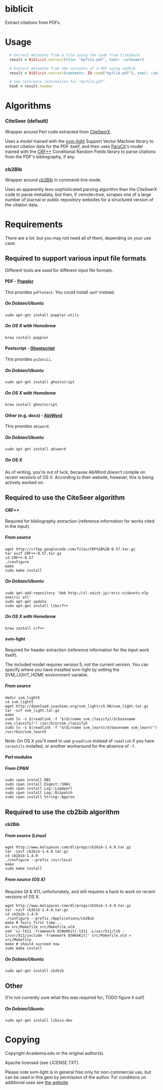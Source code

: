 biblicit
=============

Extract citations from PDFs.


# Usage

```ruby
  # Extract metadata from a file using the code from CiteSeerX
  result = Biblicit.extract(file: "myfile.pdf", tool: :citeseer)

  # Extract metadata from the contents of a PDF using cb2bib
  result = Biblicit.extract(contents: IO.read("myfile.pdf"), tool: :cb2bib, remote: true)

  # See reference information for "myfile.pdf"
  hash = result.header
```


# Algorithms

### CiteSeer (default)

Wrapper around Perl code extracted from [CiteSeerX](http://citeseer.ist.psu.edu/). 

Uses a model trained with the [svm-light](http://svmlight.joachims.org/) Support Vector Machine library to extract citation data for the PDF itself, and then uses [ParsCit](http://aye.comp.nus.edu.sg/parsCit/)'s model trained with the [CRF++](http://code.google.com/p/crfpp/) Conditional Random Fields library to parse citations from the PDF's bibliography, if any.

### cb2Bib

Wrapper around [cb2Bib](http://www.molspaces.com/cb2bib/) in command-line mode.

Uses an apparently less-sophisticated parsing algorithm than the CiteSeerX code to parse metadata, but then, if :remote=true, scrapes one of a large number of journal or public repository websites for a structured version of the citation data.


# Requirements

There are a lot, but you may not need all of them, depending on your use case.


## Required to support various input file formats

Different tools are used for different input file formats.

#### PDF - [Poppler](http://poppler.freedesktop.org/)

This provides `pdftotext`. You could install `xpdf` instead.

##### On Debian/Ubuntu

    sudo apt-get install poppler-utils

##### On OS X with Homebrew

    brew install poppler

#### Postscript - [Ghostscript](http://www.ghostscript.com/)

This provides `ps2ascii`.

##### On Debian/Ubuntu

    sudo apt-get install ghostscript

##### On OS X with Homebrew

    brew install ghostscript

#### Other (e.g. docx) - [AbiWord](http://www.abisource.com/)

This provides `abiword`.

##### On Debian/Ubuntu

    sudo apt-get install abiword

##### On OS X

As of writing, you're out of luck, because AbiWord doesn't compile on recent versions of OS X. According to their website, however, this is being actively worked on.


## Required to use the CiteSeer algorithm

#### CRF++

Required for bibliography extraction (reference information for works cited in the input).
 
##### From source

    wget http://crfpp.googlecode.com/files/CRF%2B%2B-0.57.tar.gz
    tar xvzf CRF++-0.57.tar.gz
    cd CRF++-0.57
    ./configure 
    make
    sudo make install

##### On Debian/Ubuntu

    sudo apt-add-repository 'deb http://cl.naist.jp/~eric-n/ubuntu-nlp oneiric all'
    sudo apt-get update
    sudo apt-get install libcrf++

##### On OS X with Homebrew

    brew install crf++

#### svm-light

Required for header extraction (reference information for the input work itself).

The included model requires version 5, not the current version. You can specify where you have installed svm-light by setting the SVM_LIGHT_HOME environment variable.

##### From source

    mkdir svm_light5
    cd svm_light5
    wget http://download.joachims.org/svm_light/v5.00/svm_light.tar.gz
    tar -xzf svm_light.tar.gz
    make
    sudo ln -s $(readlink -f "$(dirname svm_classify)/$(basename svm_classify)") /usr/bin/svm_classify5
    sudo ln -s $(readlink -f "$(dirname svm_learn)/$(basename svm_learn)") /usr/bin/svm_learn5

Note: On OS X you'll need to use `greadlink` instead of `readlink` if you have `coreutils` installed, or another workaround for the absence of `-f`.

#### Perl modules

##### From CPAN

    sudo cpan install DBI
    sudo cpan install Digest::SHA1
    sudo cpan install Log::Log4perl
    sudo cpan install Log::Dispatch
    sudo cpan install String::Approx


## Required to use the cb2bib algorithm

#### cb2Bib

##### From source (Linux)

    wget http://www.molspaces.com/dl/progs/cb2bib-1.4.9.tar.gz
    tar -xzvf cb2bib-1.4.9.tar.gz
    cd cb2bib-1.4.9
    ./configure --prefix /usr/local
    make
    sudo make install

##### From source (OS X)

Requires Qt & X11, unfortunately, and still requires a hack to work on recent versions of OS X.

    wget http://www.molspaces.com/dl/progs/cb2bib-1.4.9.tar.gz
    tar -xzvf cb2bib-1.4.9.tar.gz
    cd cb2bib-1.4.9
    ./configure --prefix /Applications/cb2Bib
    make # fails first time...
    mv src/Makefile src/Makefile.old
    sed 's|-lX11 -framework QtWebKit|-lX11 -L/usr/X11/lib -I/usr/X11/include -framework QtWebKit|' src/Makefile.old > src/Makefile
    make # should succeed now
    sudo make install

##### On Debian/Ubuntu

    sudo apt-get install cb2bib


## Other

(I'm not currently sure what this was required for; TODO figure it out!)

##### On Debian/Ubuntu

    sudo apt-get install libicu-dev


# Copying

Copyright Academia.edu or the original author(s).

Apache licensed (see LICENSE.TXT).

Please note svm-light is in general free only for non-commercial use, but can be used in this gem by permission of the author. For conditions on additional uses see [the website](http://svmlight.joachims.org/).
